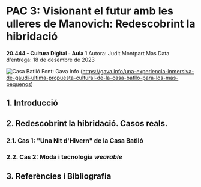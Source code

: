﻿# PAC 3: Visionant el futur amb les ulleres de Manovich: Redescobrint la hibridació

**20.444 - Cultura Digital - Aula 1**
Autora: Judit Montpart Mas
Data d'entrega: 18 de desembre de 2023

![Casa Batlló](https://i0.wp.com/gava.info/wp-content/uploads/2022/09/casa-batllo.jpg?resize=1068%2C709&ssl=1)
Font: Gava Info (https://gava.info/una-experiencia-inmersiva-de-gaudi-ultima-propuesta-cultural-de-la-casa-batllo-para-los-mas-pequenos)

## 1. Introducció

## 2. Redescobrint la hibridació. Casos reals.

### 2.1. Cas 1: "Una Nit d'Hivern" de la Casa Batlló
### 2.2. Cas 2: Moda i tecnologia *wearable*

## 3. Referències i Bibliografia
